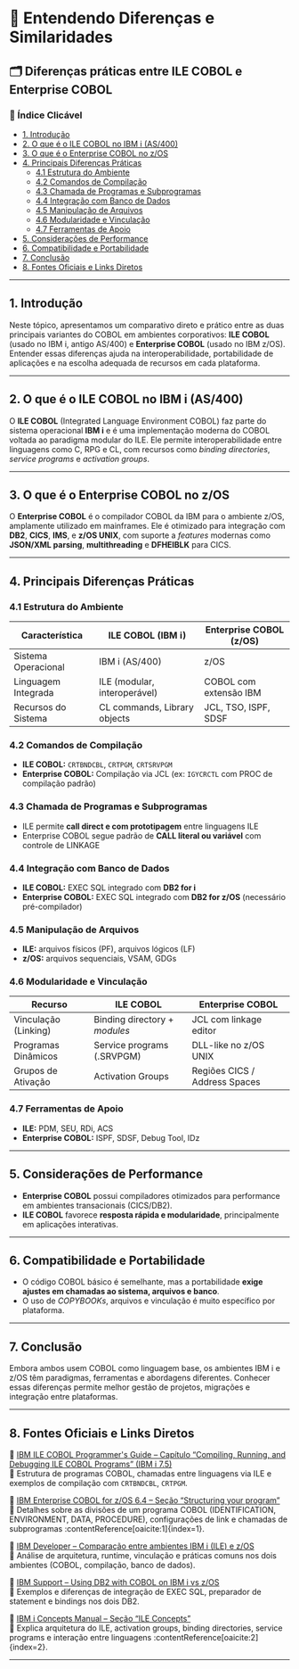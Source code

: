 # 🧩 Entendendo Diferenças e Similaridades

## 🗂️ Diferenças práticas entre ILE COBOL e Enterprise COBOL

### 🔗 Índice Clicável
- [1. Introdução](#1-introdução)
- [2. O que é o ILE COBOL no IBM i (AS/400)](#2-o-que-é-o-ile-cobol-no-ibm-i-as400)
- [3. O que é o Enterprise COBOL no z/OS](#3-o-que-é-o-enterprise-cobol-no-zos)
- [4. Principais Diferenças Práticas](#4-principais-diferenças-práticas)
  - [4.1 Estrutura do Ambiente](#41-estrutura-do-ambiente)
  - [4.2 Comandos de Compilação](#42-comandos-de-compilação)
  - [4.3 Chamada de Programas e Subprogramas](#43-chamada-de-programas-e-subprogramas)
  - [4.4 Integração com Banco de Dados](#44-integração-com-banco-de-dados)
  - [4.5 Manipulação de Arquivos](#45-manipulação-de-arquivos)
  - [4.6 Modularidade e Vinculação](#46-modularidade-e-vinculação)
  - [4.7 Ferramentas de Apoio](#47-ferramentas-de-apoio)
- [5. Considerações de Performance](#5-considerações-de-performance)
- [6. Compatibilidade e Portabilidade](#6-compatibilidade-e-portabilidade)
- [7. Conclusão](#7-conclusão)
- [8. Fontes Oficiais e Links Diretos](#8-fontes-oficiais-e-links-diretos)

---

## 1. Introdução
Neste tópico, apresentamos um comparativo direto e prático entre as duas principais variantes do COBOL em ambientes corporativos: **ILE COBOL** (usado no IBM i, antigo AS/400) e **Enterprise COBOL** (usado no IBM z/OS). Entender essas diferenças ajuda na interoperabilidade, portabilidade de aplicações e na escolha adequada de recursos em cada plataforma.

---

## 2. O que é o ILE COBOL no IBM i (AS/400)
O **ILE COBOL** (Integrated Language Environment COBOL) faz parte do sistema operacional **IBM i** e é uma implementação moderna do COBOL voltada ao paradigma modular do ILE. Ele permite interoperabilidade entre linguagens como C, RPG e CL, com recursos como *binding directories*, *service programs* e *activation groups*.

---

## 3. O que é o Enterprise COBOL no z/OS
O **Enterprise COBOL** é o compilador COBOL da IBM para o ambiente z/OS, amplamente utilizado em mainframes. Ele é otimizado para integração com **DB2**, **CICS**, **IMS**, e **z/OS UNIX**, com suporte a *features* modernas como **JSON/XML parsing**, **multithreading** e **DFHEIBLK** para CICS.

---

## 4. Principais Diferenças Práticas

### 4.1 Estrutura do Ambiente
| Característica          | ILE COBOL (IBM i)                  | Enterprise COBOL (z/OS)         |
|------------------------|-----------------------------------|-------------------------------|
| Sistema Operacional    | IBM i (AS/400)                    | z/OS                          |
| Linguagem Integrada    | ILE (modular, interoperável)      | COBOL com extensão IBM        |
| Recursos do Sistema    | CL commands, Library objects      | JCL, TSO, ISPF, SDSF          |

### 4.2 Comandos de Compilação
- **ILE COBOL:** `CRTBNDCBL`, `CRTPGM`, `CRTSRVPGM`
- **Enterprise COBOL:** Compilação via JCL (ex: `IGYCRCTL` com PROC de compilação padrão)

### 4.3 Chamada de Programas e Subprogramas
- ILE permite **call direct e com prototipagem** entre linguagens ILE
- Enterprise COBOL segue padrão de **CALL literal ou variável** com controle de LINKAGE

### 4.4 Integração com Banco de Dados
- **ILE COBOL:** EXEC SQL integrado com **DB2 for i**
- **Enterprise COBOL:** EXEC SQL integrado com **DB2 for z/OS** (necessário pré-compilador)

### 4.5 Manipulação de Arquivos
- **ILE:** arquivos físicos (PF), arquivos lógicos (LF)
- **z/OS:** arquivos sequenciais, VSAM, GDGs

### 4.6 Modularidade e Vinculação
| Recurso                         | ILE COBOL                         | Enterprise COBOL             |
|--------------------------------|-----------------------------------|------------------------------|
| Vinculação (Linking)           | Binding directory + *modules*     | JCL com linkage editor       |
| Programas Dinâmicos            | Service programs (.SRVPGM)        | DLL-like no z/OS UNIX        |
| Grupos de Ativação             | Activation Groups                 | Regiões CICS / Address Spaces|

### 4.7 Ferramentas de Apoio
- **ILE:** PDM, SEU, RDi, ACS
- **Enterprise COBOL:** ISPF, SDSF, Debug Tool, IDz

---

## 5. Considerações de Performance
- **Enterprise COBOL** possui compiladores otimizados para performance em ambientes transacionais (CICS/DB2).
- **ILE COBOL** favorece **resposta rápida e modularidade**, principalmente em aplicações interativas.

---

## 6. Compatibilidade e Portabilidade
- O código COBOL básico é semelhante, mas a portabilidade **exige ajustes em chamadas ao sistema, arquivos e banco**.
- O uso de *COPYBOOKs*, arquivos e vinculação é muito específico por plataforma.

---

## 7. Conclusão
Embora ambos usem COBOL como linguagem base, os ambientes IBM i e z/OS têm paradigmas, ferramentas e abordagens diferentes. Conhecer essas diferenças permite melhor gestão de projetos, migrações e integração entre plataformas.

---

## 8. Fontes Oficiais e Links Diretos

📄 [IBM ILE COBOL Programmer's Guide – Capítulo “Compiling, Running, and Debugging ILE COBOL Programs” (IBM i 7.5)](https://www.ibm.com/docs/en/i/7.5?topic=programs-compiling-running-debugging-ile-cobol)  
🔹 Estrutura de programas COBOL, chamadas entre linguagens via ILE e exemplos de compilação com `CRTBNDCBL`, `CRTPGM`.

📄 [IBM Enterprise COBOL for z/OS 6.4 – Seção “Structuring your program”](https://www.ibm.com/docs/en/cobol-zos/6.4.0?topic=program-structuring-your)  
🔹 Detalhes sobre as divisões de um programa COBOL (IDENTIFICATION, ENVIRONMENT, DATA, PROCEDURE), configurações de link e chamadas de subprogramas :contentReference[oaicite:1]{index=1}.

📄 [IBM Developer – Comparação entre ambientes IBM i (ILE) e z/OS](https://developer.ibm.com/articles/ibm-i-vs-zos/)  
🔹 Análise de arquitetura, runtime, vinculação e práticas comuns nos dois ambientes (COBOL, compilação, banco de dados).

📄 [IBM Support – Using DB2 with COBOL on IBM i vs z/OS](https://www.ibm.com/support/pages/node/6460413)  
🔹 Exemplos e diferenças de integração de EXEC SQL, preparador de statement e bindings nos dois DB2.

📄 [IBM i Concepts Manual – Seção “ILE Concepts”](https://www.ibm.com/docs/en/i/7.5?topic=programming-ile-concepts)  
🔹 Explica arquitetura do ILE, activation groups, binding directories, service programs e interação entre linguagens :contentReference[oaicite:2]{index=2}.

---
